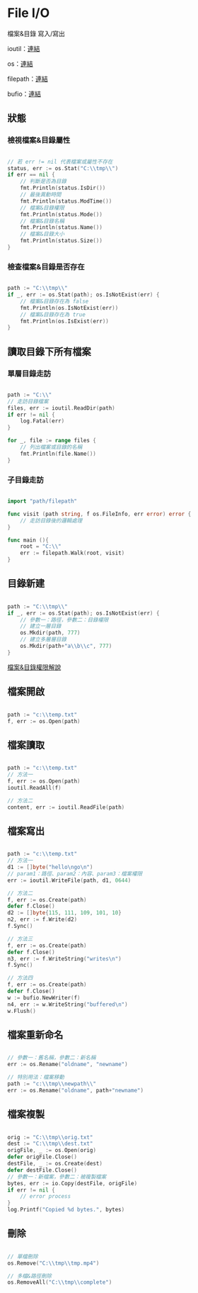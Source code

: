 # File I/O

檔案&目錄 寫入/寫出

ioutil：[連結](https://golang.org/pkg/io/ioutil/)

os：[連結](https://golang.org/pkg/os/)

filepath：[連結](https://golang.org/pkg/path/filepath/)

bufio：[連結](https://golang.org/pkg/bufio/)

## 狀態

### 檢視檔案&目錄屬性

```go

// 若 err != nil 代表檔案或屬性不存在
status, err := os.Stat("C:\\tmp\\")
if err == nil {
    // 判斷是否為目錄
    fmt.Println(status.IsDir())
    // 最後異動時間
    fmt.Println(status.ModTime())
    // 檔案&目錄權限
    fmt.Println(status.Mode())
    // 檔案&目錄名稱
    fmt.Println(status.Name())
    // 檔案&目錄大小
    fmt.Println(status.Size())
}


```

### 檢查檔案&目錄是否存在

```go

path := "C:\\tmp\\"
if _, err := os.Stat(path); os.IsNotExist(err) {
    // 檔案&目錄存在為 false
    fmt.Println(os.IsNotExist(err))
    // 檔案&目錄存在為 true
    fmt.Println(os.IsExist(err))
}

```

## 讀取目錄下所有檔案

### 單層目錄走訪

```go

path := "C:\\"
// 走訪目錄檔案
files, err := ioutil.ReadDir(path)
if err != nil {
    log.Fatal(err)
}

for _, file := range files {
    // 列出檔案或目錄的名稱
    fmt.Println(file.Name())
}

```

### 子目錄走訪

```go

import "path/filepath"

func visit (path string, f os.FileInfo, err error) error {
    // 走訪目錄後的邏輯處理
}

func main (){
    root = "C:\\"
    err := filepath.Walk(root, visit)
}


```

## 目錄新建

```go

path := "C:\\tmp\\"
if _, err := os.Stat(path); os.IsNotExist(err) {
    // 參數一：路徑，參數二：目錄權限
    // 建立一層目錄
    os.Mkdir(path, 777)
    // 建立多層層目錄
    os.Mkdir(path+"a\\b\\c", 777)
}


```

[檔案&目錄權限解說](http://linux.vbird.org/linux_basic/0210filepermission.php#filepermission_dir)

## 檔案開啟

```go

path := "c:\\temp.txt"
f, err := os.Open(path)


```

## 檔案讀取

```go

path := "c:\\temp.txt"
// 方法一
f, err := os.Open(path)
ioutil.ReadAll(f)

// 方法二
content, err := ioutil.ReadFile(path)

```

## 檔案寫出

```go

path := "c:\\temp.txt"
// 方法一
d1 := []byte("hello\ngo\n")
// param1：路徑、param2：內容、param3：檔案權限
err := ioutil.WriteFile(path, d1, 0644)

// 方法二
f, err := os.Create(path)
defer f.Close()
d2 := []byte{115, 111, 109, 101, 10}
n2, err := f.Write(d2)
f.Sync()

// 方法三
f, err := os.Create(path)
defer f.Close()
n3, err := f.WriteString("writes\n")
f.Sync()

// 方法四
f, err := os.Create(path)
defer f.Close()
w := bufio.NewWriter(f)
n4, err := w.WriteString("buffered\n")
w.Flush()

```

## 檔案重新命名

```go

// 參數一：舊名稱，參數二：新名稱
err := os.Rename("oldname", "newname")

// 特別用法：檔案移動
path := "c:\\tmp\\newpath\\"
err := os.Rename("oldname", path+"newname")

```

## 檔案複製

```go

orig := "C:\\tmp\\orig.txt"
dest := "C:\\tmp\\dest.txt"
origFile, _ := os.Open(orig)
defer origFile.Close()
destFile, _ := os.Create(dest)
defer destFile.Close()
// 參數一：新檔案，參數二：被複製檔案
bytes, err := io.Copy(destFile, origFile)
if err != nil {
    // error process
}
log.Printf("Copied %d bytes.", bytes)


```

## 刪除

```go

// 單檔刪除
os.Remove("C:\\tmp\\tmp.mp4")

// 多檔&路徑刪除
os.RemoveAll("C:\\tmp\\complete")

```
